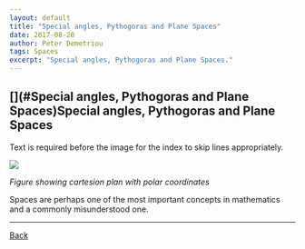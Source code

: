 ```yaml
---
layout: default
title: "Special angles, Pythogoras and Plane Spaces"
date: 2017-08-28
author: Peter Demetriou
tags: Spaces
excerpt: "Special angles, Pythogoras and Plane Spaces."
---
```


## [](#Special angles, Pythogoras and Plane Spaces)Special angles, Pythogoras and Plane Spaces

Text is required before the image for the index to skip lines appropriately.

![](https://cdn.rawgit.com/HelloBeastie/HelloBeastie.github.io/master/_includes/cartesian.svg)

*Figure showing cartesion plan with polar coordinates*

Spaces are perhaps one of the most important concepts in mathematics and a commonly misunderstood one.

* * *
<a href="javascript:history.back()">Back</a>